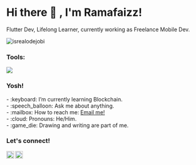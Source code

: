 
# <summary><strong>Hi there :wave: , I'm Ramafaizz!</strong></summary>
Flutter Dev, Lifelong Learner, currently working as Freelance Mobile Dev.
<p align="left"> <img src="https://komarev.com/ghpvc/?username=goonesmile&label=Profile%20views&color=0e75b6&style=flat" alt="isrealodejobi" />
</p>

### <summary><strong>Tools:</strong></summary>
<p>
    <img src="https://img.shields.io/badge/Text%20Editor-Visual%20Studio%20Code-blue?&logo=visual%20studio%20code&logoColor=blue" />
</p>

### <summary><strong>Yosh!</strong></summary>
<p>
    - :keyboard: I’m currently learning Blockchain. </br>
    - :speech_balloon: Ask me about anything.</br>
    - :mailbox: How to reach me: <a href="mailto:ramafais12@gmail.com">Email me!</a>  </br>
    - :cloud: Pronouns: He/Him. </br>
    - :game_die: Drawing and writing are part of me. </br>
<p>
 
### <summary><strong>Let's connect!</strong></summary>
<a href="https://x.com/Ramafaiz8">
  <img align="left" alt="Faiz Twitter" width="20px" src="https://simpleicons.vercel.app/x/495f7e" />
</a>
<a href="https://www.instagram.com/ramafaizz/">
  <img align="left" alt="Goo's Instagram" width="20px" src="https://simpleicons.now.sh/instagram/495f7e" />
</a>
<!--
**ramafaizz12/ramafaizz12** is a ✨ _special_ ✨ repository because its `README.md` (this file) appears on your GitHub profile.

Here are some ideas to get you started:

- 🔭 I’m currently working on ...
- 🌱 I’m currently learning ...
- 👯 I’m looking to collaborate on ...
- 🤔 I’m looking for help with ...
- 💬 Ask me about ...
- 📫 How to reach me: ...
- 😄 Pronouns: ...
- ⚡ Fun fact: ...
-->
